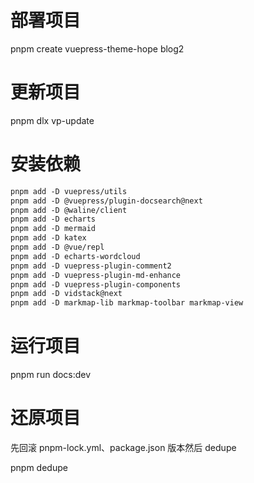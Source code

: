 # 部署项目

pnpm create vuepress-theme-hope blog2

# 更新项目

pnpm dlx vp-update

# 安装依赖
```md
pnpm add -D vuepress/utils
pnpm add -D @vuepress/plugin-docsearch@next
pnpm add -D @waline/client
pnpm add -D echarts
pnpm add -D mermaid
pnpm add -D katex
pnpm add -D @vue/repl
pnpm add -D echarts-wordcloud
pnpm add -D vuepress-plugin-comment2
pnpm add -D vuepress-plugin-md-enhance
pnpm add -D vuepress-plugin-components
pnpm add -D vidstack@next
pnpm add -D markmap-lib markmap-toolbar markmap-view
```
# 运行项目

pnpm run docs:dev

# 还原项目
先回滚 pnpm-lock.yml、package.json 版本然后 dedupe

pnpm dedupe
